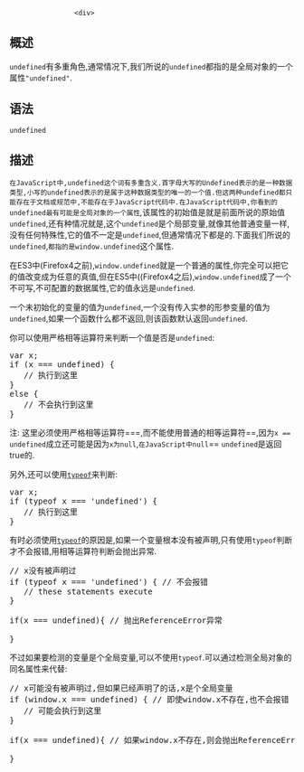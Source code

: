 
                
                  
                    <div>
<div>
<div><section id="Quick_Links" class="Quick_links"><!-- --></section></div>
</div>
</div>

<h2 name="Summary" id="Summary">&#x6982;&#x8FF0;</h2>

<p><code>undefined</code>&#x6709;&#x591A;&#x91CD;&#x89D2;&#x8272;,&#x901A;&#x5E38;&#x60C5;&#x51B5;&#x4E0B;,&#x6211;&#x4EEC;&#x6240;&#x8BF4;&#x7684;<code>undefined</code>&#x90FD;&#x6307;&#x7684;&#x662F;&#x5168;&#x5C40;&#x5BF9;&#x8C61;&#x7684;&#x4E00;&#x4E2A;&#x5C5E;&#x6027;<code>&quot;undefined&quot;</code>.</p>

<h2 name="Syntax" id="Syntax">&#x8BED;&#x6CD5;</h2>

<pre class="syntaxbox"><code>undefined </code></pre>

<h2 name="Description" id="Description">&#x63CF;&#x8FF0;</h2>

<p><code>&#x5728;JavaScript&#x4E2D;,undefined&#x8FD9;&#x4E2A;&#x8BCD;&#x6709;&#x591A;&#x91CD;&#x542B;&#x4E49;.&#x9996;&#x5B57;&#x6BCD;&#x5927;&#x5199;&#x7684;Undefined&#x8868;&#x793A;&#x7684;&#x662F;&#x4E00;&#x79CD;&#x6570;&#x636E;&#x7C7B;&#x578B;,&#x5C0F;&#x5199;&#x7684;undefined&#x8868;&#x793A;&#x7684;&#x662F;&#x5C5E;&#x4E8E;&#x8FD9;&#x79CD;&#x6570;&#x636E;&#x7C7B;&#x578B;&#x7684;&#x552F;&#x4E00;&#x7684;&#x4E00;&#x4E2A;&#x503C;.&#x4F46;&#x8FD9;&#x4E24;&#x79CD;undefined&#x90FD;&#x53EA;&#x80FD;&#x5B58;&#x5728;&#x4E8E;&#x6587;&#x6863;&#x6216;&#x89C4;&#x8303;&#x4E2D;,&#x4E0D;&#x80FD;&#x5B58;&#x5728;&#x4E8E;JavaScript&#x4EE3;&#x7801;&#x4E2D;.&#x5728;JavaScript&#x4EE3;&#x7801;&#x4E2D;,&#x4F60;&#x770B;&#x5230;&#x7684;undefined&#x6700;&#x6709;&#x53EF;&#x80FD;&#x662F;&#x5168;&#x5C40;&#x5BF9;&#x8C61;&#x7684;&#x4E00;&#x4E2A;&#x5C5E;&#x6027;</code><span style="font-style: italic;">,</span>&#x8BE5;&#x5C5E;&#x6027;&#x7684;&#x521D;&#x59CB;&#x503C;&#x662F;&#x5C31;&#x662F;&#x524D;&#x9762;&#x6240;&#x8BF4;&#x7684;&#x539F;&#x59CB;&#x503C;<code>undefined</code>,&#x8FD8;&#x6709;&#x79CD;&#x60C5;&#x51B5;&#x5C31;&#x662F;,&#x8FD9;&#x4E2A;<code>undefined</code>&#x662F;&#x4E2A;&#x5C40;&#x90E8;&#x53D8;&#x91CF;,&#x5C31;&#x50CF;&#x5176;&#x4ED6;&#x666E;&#x901A;&#x53D8;&#x91CF;&#x4E00;&#x6837;,&#x6CA1;&#x6709;&#x4EFB;&#x4F55;&#x7279;&#x6B8A;&#x6027;,&#x5B83;&#x7684;&#x503C;&#x4E0D;&#x4E00;&#x5B9A;&#x662F;<code>undefined</code>,&#x4F46;&#x901A;&#x5E38;&#x60C5;&#x51B5;&#x4E0B;&#x90FD;&#x662F;&#x7684;.&#x4E0B;&#x9762;&#x6211;&#x4EEC;&#x6240;&#x8BF4;&#x7684;<code>undefined</code>,<code>&#x90FD;&#x6307;&#x7684;&#x662F;window.undefined</code>&#x8FD9;&#x4E2A;&#x5C5E;&#x6027;.</p>

<p>&#x5728;ES3&#x4E2D;(Firefox4&#x4E4B;&#x524D;),<code>window.undefined</code>&#x5C31;&#x662F;&#x4E00;&#x4E2A;&#x666E;&#x901A;&#x7684;&#x5C5E;&#x6027;,&#x4F60;&#x5B8C;&#x5168;&#x53EF;&#x4EE5;&#x628A;&#x5B83;&#x7684;&#x503C;&#x6539;&#x53D8;&#x6210;&#x4E3A;&#x4EFB;&#x610F;&#x7684;&#x771F;&#x503C;,&#x4F46;&#x5728;ES5&#x4E2D;((Firefox4&#x4E4B;&#x540E;),<code>window.undefined</code>&#x6210;&#x4E86;&#x4E00;&#x4E2A;&#x4E0D;&#x53EF;&#x5199;,&#x4E0D;&#x53EF;&#x914D;&#x7F6E;&#x7684;&#x6570;&#x636E;&#x5C5E;&#x6027;,&#x5B83;&#x7684;&#x503C;&#x6C38;&#x8FDC;&#x662F;<code>undefined</code>.</p>

<p>&#x4E00;&#x4E2A;&#x672A;&#x521D;&#x59CB;&#x5316;&#x7684;&#x53D8;&#x91CF;&#x7684;&#x503C;&#x4E3A;<code>undefined</code>,&#x4E00;&#x4E2A;&#x6CA1;&#x6709;&#x4F20;&#x5165;&#x5B9E;&#x53C2;&#x7684;&#x5F62;&#x53C2;&#x53D8;&#x91CF;&#x7684;&#x503C;&#x4E3A;<code>undefined</code>,&#x5982;&#x679C;&#x4E00;&#x4E2A;&#x51FD;&#x6570;&#x4EC0;&#x4E48;&#x90FD;&#x4E0D;&#x8FD4;&#x56DE;,&#x5219;&#x8BE5;&#x51FD;&#x6570;&#x9ED8;&#x8BA4;&#x8FD4;&#x56DE;<code>undefined</code>.</p>

<p>&#x4F60;&#x53EF;&#x4EE5;&#x4F7F;&#x7528;&#x4E25;&#x683C;&#x76F8;&#x7B49;&#x8FD0;&#x7B97;&#x7B26;&#x6765;&#x5224;&#x65AD;&#x4E00;&#x4E2A;&#x503C;&#x662F;&#x5426;&#x662F;<code>undefined</code>:</p>

<pre class="brush: js">var x;
if (x === undefined) {
   // &#x6267;&#x884C;&#x5230;&#x8FD9;&#x91CC;
}
else {
   // &#x4E0D;&#x4F1A;&#x6267;&#x884C;&#x5230;&#x8FD9;&#x91CC;
}
</pre>

<div class="note">&#x6CE8;: &#x8FD9;&#x91CC;&#x5FC5;&#x987B;&#x4F7F;&#x7528;&#x4E25;&#x683C;&#x76F8;&#x7B49;&#x8FD0;&#x7B97;&#x7B26;===,&#x800C;&#x4E0D;&#x80FD;&#x4F7F;&#x7528;&#x666E;&#x901A;&#x7684;&#x76F8;&#x7B49;&#x8FD0;&#x7B97;&#x7B26;==,&#x56E0;&#x4E3A;<code>x == undefined</code>&#x6210;&#x7ACB;&#x8FD8;&#x53EF;&#x80FD;&#x662F;&#x56E0;&#x4E3A;<code>x&#x4E3A;</code><code>null</code>,<code>&#x5728;JavaScript&#x4E2D;null</code>== <code>undefined</code>&#x662F;&#x8FD4;&#x56DE;true&#x7684;.</div>

<p>&#x53E6;&#x5916;,&#x8FD8;&#x53EF;&#x4EE5;&#x4F7F;&#x7528;<code><a href="/zh-CN/docs/JavaScript/Reference/Operators/typeof" title="JavaScript/Reference/Operators/Special_Operators/typeof_Operator">typeof</a></code>&#x6765;&#x5224;&#x65AD;:</p>

<pre class="brush: js">var x;
if (typeof x === &apos;undefined&apos;) {
   // &#x6267;&#x884C;&#x5230;&#x8FD9;&#x91CC;
}
</pre>

<p>&#x6709;&#x65F6;&#x5FC5;&#x987B;&#x4F7F;&#x7528;<code><a href="/zh-CN/docs/JavaScript/Reference/Operators/typeof" title="JavaScript/Reference/Operators/Special_Operators/typeof_Operator">typeof</a></code>&#x7684;&#x539F;&#x56E0;&#x662F;,&#x5982;&#x679C;&#x4E00;&#x4E2A;&#x53D8;&#x91CF;&#x6839;&#x672C;&#x6CA1;&#x6709;&#x88AB;&#x58F0;&#x660E;,&#x53EA;&#x6709;&#x4F7F;&#x7528;<code>typeof</code>&#x5224;&#x65AD;&#x624D;&#x4E0D;&#x4F1A;&#x62A5;&#x9519;,&#x7528;&#x76F8;&#x7B49;&#x8FD0;&#x7B97;&#x7B26;&#x5224;&#x65AD;&#x4F1A;&#x629B;&#x51FA;&#x5F02;&#x5E38;.</p>

<pre class="brush: js">// x&#x6CA1;&#x6709;&#x88AB;&#x58F0;&#x660E;&#x8FC7;
if (typeof x === &apos;undefined&apos;) { // &#x4E0D;&#x4F1A;&#x62A5;&#x9519;
   // these statements execute
}

if(x === undefined){ // &#x629B;&#x51FA;ReferenceError&#x5F02;&#x5E38;

}
</pre>

<p>&#x4E0D;&#x8FC7;&#x5982;&#x679C;&#x8981;&#x68C0;&#x6D4B;&#x7684;&#x53D8;&#x91CF;&#x662F;&#x4E2A;&#x5168;&#x5C40;&#x53D8;&#x91CF;,&#x53EF;&#x4EE5;&#x4E0D;&#x4F7F;&#x7528;<code>typeof</code>.&#x53EF;&#x4EE5;&#x901A;&#x8FC7;&#x68C0;&#x6D4B;&#x5168;&#x5C40;&#x5BF9;&#x8C61;&#x7684;&#x540C;&#x540D;&#x5C5E;&#x6027;&#x6765;&#x4EE3;&#x66FF;:</p>

<pre class="brush: js">// x&#x53EF;&#x80FD;&#x6CA1;&#x6709;&#x88AB;&#x58F0;&#x660E;&#x8FC7;,&#x4F46;&#x5982;&#x679C;&#x5DF2;&#x7ECF;&#x58F0;&#x660E;&#x4E86;&#x7684;&#x8BDD;,x&#x662F;&#x4E2A;&#x5168;&#x5C40;&#x53D8;&#x91CF;
if (window.x === undefined) { // &#x5373;&#x4F7F;window.x&#x4E0D;&#x5B58;&#x5728;,&#x4E5F;&#x4E0D;&#x4F1A;&#x62A5;&#x9519;
   // &#x53EF;&#x80FD;&#x4F1A;&#x6267;&#x884C;&#x5230;&#x8FD9;&#x91CC;
}

if(x === undefined){ // &#x5982;&#x679C;window.x&#x4E0D;&#x5B58;&#x5728;,&#x5219;&#x4F1A;&#x629B;&#x51FA;ReferenceError&#x5F02;&#x5E38;

}
</pre>
                  
                
              
